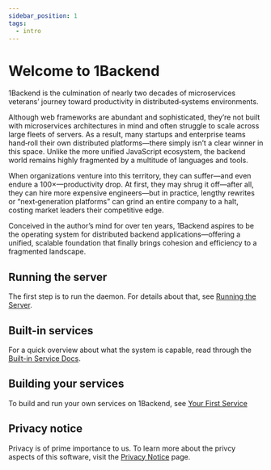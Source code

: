 ```yaml
---
sidebar_position: 1
tags:
  - intro
---
```


# Welcome to 1Backend

1Backend is the culmination of nearly two decades of microservices veterans’ journey toward productivity in distributed‑systems environments.

Although web frameworks are abundant and sophisticated, they’re not built with microservices architectures in mind and often struggle to scale across large fleets of servers. As a result, many startups and enterprise teams hand‑roll their own distributed platforms—there simply isn’t a clear winner in this space. Unlike the more unified JavaScript ecosystem, the backend world remains highly fragmented by a multitude of languages and tools.

When organizations venture into this territory, they can suffer—and even endure a 100×—productivity drop. At first, they may shrug it off—after all, they can hire more expensive engineers—but in practice, lengthy rewrites or “next‑generation platforms” can grind an entire company to a halt, costing market leaders their competitive edge.

Conceived in the author’s mind for over ten years, 1Backend aspires to be the operating system for distributed backend applications—offering a unified, scalable foundation that finally brings cohesion and efficiency to a fragmented landscape.

## Running the server

The first step is to run the daemon. For details about that, see [Running the Server](/docs/category/running-the-server).

## Built-in services

For a quick overview about what the system is capable, read through the [Built-in Service Docs](/docs/category/built-in-services).

## Building your services

To build and run your own services on 1Backend, see [Your First Service](/docs/writing-custom-services/your-first-service)

## Privacy notice

Privacy is of prime importance to us. To learn more about the privcy aspects of this software, visit the [Privacy Notice](/docs/privacy-notice) page.
